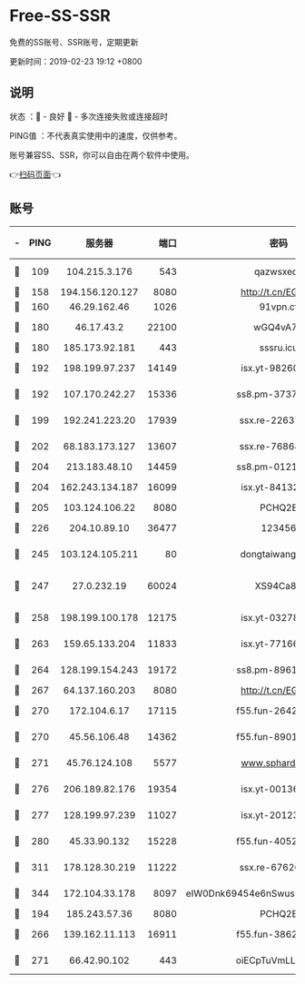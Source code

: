 # Free-SS-SSR

免费的SS账号、SSR账号，定期更新

更新时间：2019-02-23 19:12 +0800

## 说明

状态     ：🙂 - 良好 🙁 - 多次连接失败或连接超时

PING值   ：不代表真实使用中的速度，仅供参考。

账号兼容SS、SSR，你可以自由在两个软件中使用。

👉[扫码页面](https://liesauer.github.io/free-ss-ssr.github.io/)👈

## 账号

|-|PING|服务器|端口|密码|加密方式|区域|
|:----:|:----:|:-----:|-----:|:----:|:----:|:----:|
|🙂|109|104.215.3.176|543|qazwsxedc|aes-256-gcm|JP|
|🙂|158|194.156.120.127|8080|http://t.cn/EGJIyrl|rc4-md5|RU|
|🙂|160|46.29.162.46|1026|91vpn.cf|rc4-md5|RU|
|🙂|180|46.17.43.2|22100|wGQ4vA7D|aes-256-gcm|RU|
|🙂|180|185.173.92.181|443|sssru.icu|rc4-md5|RU|
|🙂|192|198.199.97.237|14149|isx.yt-98260741|aes-256-cfb|US|
|🙂|192|107.170.242.27|15336|ss8.pm-37378232|aes-256-cfb|US|
|🙂|199|192.241.223.20|17939|ssx.re-22637861|aes-256-cfb|US|
|🙂|202|68.183.173.127|13607|ssx.re-76868937|aes-256-cfb|US|
|🙂|204|213.183.48.10|14459|ss8.pm-01218790|rc4-md5|RU|
|🙂|204|162.243.134.187|16099|isx.yt-84132635|aes-256-cfb|US|
|🙂|205|103.124.106.22|8080|PCHQ2E|rc4-md5|US|
|🙂|226|204.10.89.10|36477|123456|aes-256-cfb|US|
|🙂|245|103.124.105.211|80|dongtaiwang.com|aes-256-cfb|US|
|🙂|247|27.0.232.19|60024|XS94Ca8K|xchacha20-ietf-poly1305|HK|
|🙂|258|198.199.100.178|12175|isx.yt-03278448|aes-256-cfb|US|
|🙂|263|159.65.133.204|11833|isx.yt-77166284|aes-256-cfb|SG|
|🙂|264|128.199.154.243|19172|ss8.pm-89617917|aes-256-cfb|SG|
|🙂|267|64.137.160.203|8080|http://t.cn/EGJIyrl|rc4-md5|CA|
|🙂|270|172.104.6.17|17115|f55.fun-26427842|aes-256-cfb|US|
|🙂|270|45.56.106.48|14362|f55.fun-89010731|aes-256-cfb|US|
|🙂|271|45.76.124.108|5577|www.sphard.com|aes-256-cfb|AU|
|🙂|276|206.189.82.176|19354|isx.yt-00136364|aes-256-cfb|SG|
|🙂|277|128.199.97.239|11027|isx.yt-20123297|aes-256-cfb|SG|
|🙂|280|45.33.90.132|15228|f55.fun-40522373|aes-256-cfb|US|
|🙂|311|178.128.30.219|11222|ssx.re-67626834|aes-256-cfb|SG|
|🙂|344|172.104.33.178|8097|eIW0Dnk69454e6nSwuspv9DmS201tQ0D|aes-256-cfb|SG|
|🙂|194|185.243.57.36|8080|PCHQ2E|rc4-md5|US|
|🙂|266|139.162.11.113|16911|f55.fun-38620708|aes-256-cfb|SG|
|🙂|271|66.42.90.102|443|oiECpTuVmLLxk4Ts|aes-256-cfb|US|
